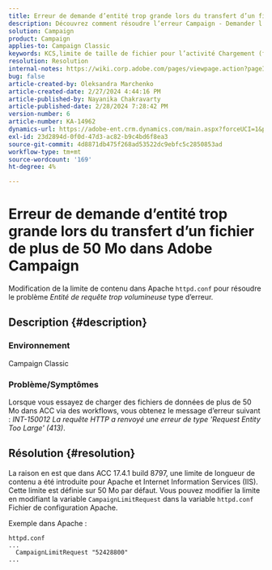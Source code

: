 ```yaml
---
title: Erreur de demande d’entité trop grande lors du transfert d’un fichier de plus de 50 Mo dans Adobe Campaign
description: Découvrez comment résoudre l’erreur Campaign - Demander l’entité trop volumineuse. Modifiez la limite de contenu dans le fichier Apache httpd.conf .
solution: Campaign
product: Campaign
applies-to: Campaign Classic
keywords: KCS,limite de taille de fichier pour l’activité Chargement (fichier), Request Entity Too Large, CampaignLimitRequest
resolution: Resolution
internal-notes: https://wiki.corp.adobe.com/pages/viewpage.action?pageId=1423015339#ACC-Apache/Tomcat/IIS-WhatisthefilesizelimitforDataloading(file)activity?
bug: false
article-created-by: Oleksandra Marchenko
article-created-date: 2/27/2024 4:44:16 PM
article-published-by: Nayanika Chakravarty
article-published-date: 2/28/2024 7:28:42 PM
version-number: 6
article-number: KA-14962
dynamics-url: https://adobe-ent.crm.dynamics.com/main.aspx?forceUCI=1&pagetype=entityrecord&etn=knowledgearticle&id=d374466b-8fd5-ee11-9079-6045bd006b3d
exl-id: 23d2894d-0f0d-47d3-ac82-b9c4bd6f8ea3
source-git-commit: 4d8871db475f268ad53522dc9ebfc5c2850853ad
workflow-type: tm+mt
source-wordcount: '169'
ht-degree: 4%

---
```


# Erreur de demande d’entité trop grande lors du transfert d’un fichier de plus de 50 Mo dans Adobe Campaign


Modification de la limite de contenu dans Apache `httpd.conf` pour résoudre le problème *Entité de requête trop volumineuse* type d’erreur.

## Description {#description}


### <b>Environnement</b>

Campaign Classic

### <b>Problème/Symptômes</b>

Lorsque vous essayez de charger des fichiers de données de plus de 50 Mo dans ACC via des workflows, vous obtenez le message d’erreur suivant : *INT-150012 La requête HTTP a renvoyé une erreur de type &#39;Request Entity Too Large&#39; (413)*.


## Résolution {#resolution}


La raison en est que dans ACC 17.4.1 build 8797, une limite de longueur de contenu a été introduite pour Apache et Internet Information Services (IIS). Cette limite est définie sur 50 Mo par défaut. Vous pouvez modifier la limite en modifiant la variable `CampaignLimitRequest` dans la variable `httpd.conf` Fichier de configuration Apache.

Exemple dans Apache :


```
httpd.conf
...
  CampaignLimitRequest "52428800"
...
```
